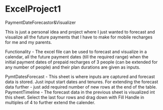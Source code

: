 # ExcelProject1
PaymentDateForecastor&amp;Visualizer

This is just a personal idea and project where I just wanted to forecast and visualize all the future payments that I have to make for mobile recharges for me and my parents.

Functionality - The excel file can be used to forecast and visualize in a calendar, all the future payment dates (till the required range) when the initial payment dates of prepaid recharges of 3 people (can be extended for any number of people) and their plan durations are given as inputs.

PymtDatesForecast - This sheet is where inputs are captured and forecast data is stored.
                    Just input start dates and tenures.
                    For extending the forecast data further - just add required number of new rows at the end of the table.
PaymentTimeline   - The forecast data in the previous sheet is visualized int this sheet.
                    Select the last four rows and drag down with Fill Handle in multiples of 4 to further extend the calender.
